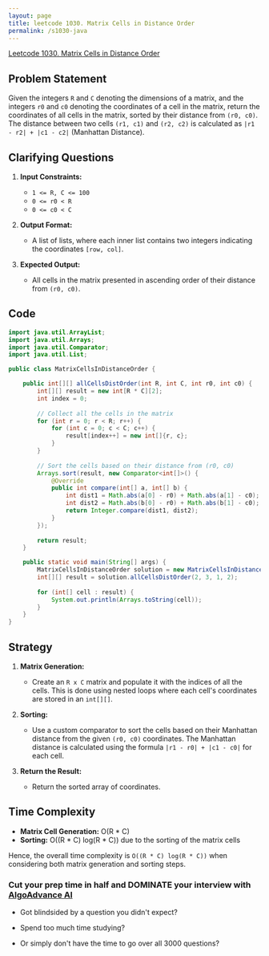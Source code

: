 ```yaml
---
layout: page
title: leetcode 1030. Matrix Cells in Distance Order
permalink: /s1030-java
---
```

[Leetcode 1030. Matrix Cells in Distance Order](https://algoadvance.github.io/algoadvance/l1030)
## Problem Statement

Given the integers `R` and `C` denoting the dimensions of a matrix, and the integers `r0` and `c0` denoting the coordinates of a cell in the matrix, return the coordinates of all cells in the matrix, sorted by their distance from `(r0, c0)`. The distance between two cells `(r1, c1)` and `(r2, c2)` is calculated as `|r1 - r2| + |c1 - c2|` (Manhattan Distance).

## Clarifying Questions

1. **Input Constraints:**
   - `1 <= R, C <= 100`
   - `0 <= r0 < R`
   - `0 <= c0 < C`

2. **Output Format:**
   - A list of lists, where each inner list contains two integers indicating the coordinates `[row, col]`.

3. **Expected Output:**
   - All cells in the matrix presented in ascending order of their distance from `(r0, c0)`.

## Code

```java
import java.util.ArrayList;
import java.util.Arrays;
import java.util.Comparator;
import java.util.List;

public class MatrixCellsInDistanceOrder {

    public int[][] allCellsDistOrder(int R, int C, int r0, int c0) {
        int[][] result = new int[R * C][2];
        int index = 0;
        
        // Collect all the cells in the matrix
        for (int r = 0; r < R; r++) {
            for (int c = 0; c < C; c++) {
                result[index++] = new int[]{r, c};
            }
        }
        
        // Sort the cells based on their distance from (r0, c0)
        Arrays.sort(result, new Comparator<int[]>() {
            @Override
            public int compare(int[] a, int[] b) {
                int dist1 = Math.abs(a[0] - r0) + Math.abs(a[1] - c0);
                int dist2 = Math.abs(b[0] - r0) + Math.abs(b[1] - c0);
                return Integer.compare(dist1, dist2);
            }
        });
        
        return result;
    }

    public static void main(String[] args) {
        MatrixCellsInDistanceOrder solution = new MatrixCellsInDistanceOrder();
        int[][] result = solution.allCellsDistOrder(2, 3, 1, 2);
        
        for (int[] cell : result) {
            System.out.println(Arrays.toString(cell));
        }
    }
}
```

## Strategy

1. **Matrix Generation:**
   - Create an `R x C` matrix and populate it with the indices of all the cells. This is done using nested loops where each cell's coordinates are stored in an `int[][]`.

2. **Sorting:**
   - Use a custom comparator to sort the cells based on their Manhattan distance from the given `(r0, c0)` coordinates. The Manhattan distance is calculated using the formula `|r1 - r0| + |c1 - c0|` for each cell.

3. **Return the Result:**
   - Return the sorted array of coordinates.

## Time Complexity

- **Matrix Cell Generation:** O(R * C)
- **Sorting:** O((R * C) log(R * C)) due to the sorting of the matrix cells

Hence, the overall time complexity is `O((R * C) log(R * C))` when considering both matrix generation and sorting steps.


### Cut your prep time in half and DOMINATE your interview with [AlgoAdvance AI](https://algoAdvance.com)

- Got blindsided by a question you didn't expect?

- Spend too much time studying?

- Or simply don't have the time to go over all 3000 questions?

